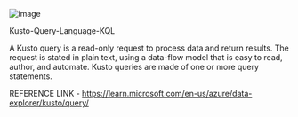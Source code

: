 ![image](https://user-images.githubusercontent.com/62203157/229324005-fadd4045-4729-4a30-8355-d2eca4899fd8.png)



Kusto-Query-Language-KQL

A Kusto query is a read-only request to process data and return results. The request is stated in plain text, using a data-flow model that is easy to read, author, and automate. Kusto queries are made of one or more query statements.

REFERENCE LINK - https://learn.microsoft.com/en-us/azure/data-explorer/kusto/query/
